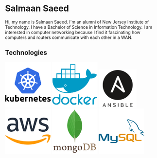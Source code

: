 # Salmaan Saeed
Hi, my name is Salmaan Saeed. I'm an alumni of New Jersey Institute of Technology. I have a Bachelor of Science in Information Technology. 
I am interested in computer networking because I find it fascinating how computers and routers communicate with each other in a WAN.

## Technologies
<div>
  <!-- Kubernetes -->
  <img src="https://raw.githubusercontent.com/devicons/devicon/refs/heads/master/icons/kubernetes/kubernetes-original-wordmark.svg" alt="Kubernetes" width="150" height="150"/>
  <!-- Docker -->
  <img src="https://raw.githubusercontent.com/devicons/devicon/refs/heads/master/icons/docker/docker-plain-wordmark.svg" alt="Docker" width="150" height="150"/>
  <!-- Ansible -->
  <img src="https://raw.githubusercontent.com/devicons/devicon/refs/heads/master/icons/ansible/ansible-plain-wordmark.svg" alt="Ansible" width="125" height="125"/>
  <!-- AWS -->
  <img src="https://raw.githubusercontent.com/devicons/devicon/refs/heads/master/icons/amazonwebservices/amazonwebservices-original-wordmark.svg" alt="AWS" width="150" height="150"/>
  <!-- MongoDB -->
  <img src="https://raw.githubusercontent.com/devicons/devicon/refs/heads/master/icons/mongodb/mongodb-original-wordmark.svg" alt="MongoDB" width="150" height="150"/>
  <!-- MySQL -->
  <img src="https://raw.githubusercontent.com/devicons/devicon/refs/heads/master/icons/mysql/mysql-original-wordmark.svg" alt="MySQL" width="150" height="150"/>
</div>
